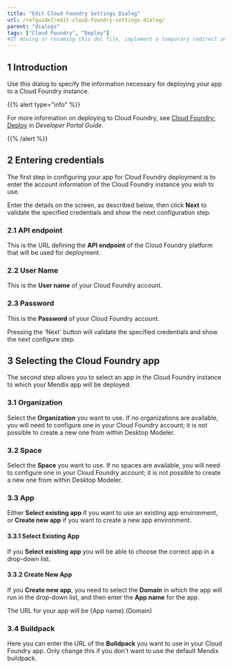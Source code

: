 ```yaml
---
title: "Edit Cloud Foundry Settings Dialog"
url: /refguide7/edit-cloud-foundry-settings-dialog/
parent: "dialogs"
tags: ["Cloud Foundry", "Deploy"]
#If moving or renaming this doc file, implement a temporary redirect and let the respective team know they should update the URL in the product. See Mapping to Products for more details.
---
```

## 1 Introduction

Use this dialog to specify the information necessary for deploying your app to a Cloud Foundry instance.

{{% alert type="info" %}}

For more information on deploying to Cloud Foundry, see [Cloud Foundry: Deploy](/developerportal/deploy/cloud-foundry-deploy) in *Developer Portal Guide*.

{{% /alert %}}

## 2 Entering credentials

The first step in configuring your app for Cloud Foundry deployment is to enter the account information of the Cloud Foundry instance you wish to use.

Enter the details on the screen, as described below, then click **Next** to validate the specified credentials and show the next configuration step.

### 2.1 API endpoint

This is the URL defining the **API endpoint** of the Cloud Foundry platform that will be used for deployment.

### 2.2 User Name

This is the **User name** of your Cloud Foundry account.

### 2.3 Password

This is the **Password** of your Cloud Foundry account.

Pressing the 'Next' button will validate the specified credentials and show the next configure step.

## 3 Selecting the Cloud Foundry app

The second step allows you to select an app in the Cloud Foundry instance to which your Mendix app will be deployed.

### 3.1 Organization

Select the **Organization** you want to use. If no organizations are available, you will need to configure one in your Cloud Foundry account; it is not possible to create a new one from within Desktop Modeler.

### 3.2 Space

Select the **Space** you want to use.  If no spaces are available, you will need to configure one in your Cloud Foundry account; it is not possible to create a new one from within Desktop Modeler.

### 3.3 App

Either **Select existing app** if you want to use an existing app environment, or **Create new app** if you want to create a new app environment.

#### 3.3.1 Select Existing App

If you **Select existing app** you will be able to choose the correct app in a drop-down list.

#### 3.3.2 Create New App

If you **Create new app**, you need to select the **Domain** in which the app will run in the drop-down list, and then enter the **App name** for the app.

The URL for your app will be {App name}.(Domain)

### 3.4 Buildpack

Here you can enter the URL of the **Buildpack** you want to use in your Cloud Foundry app. Only change this if you don't want to use the default Mendix buildpack.
